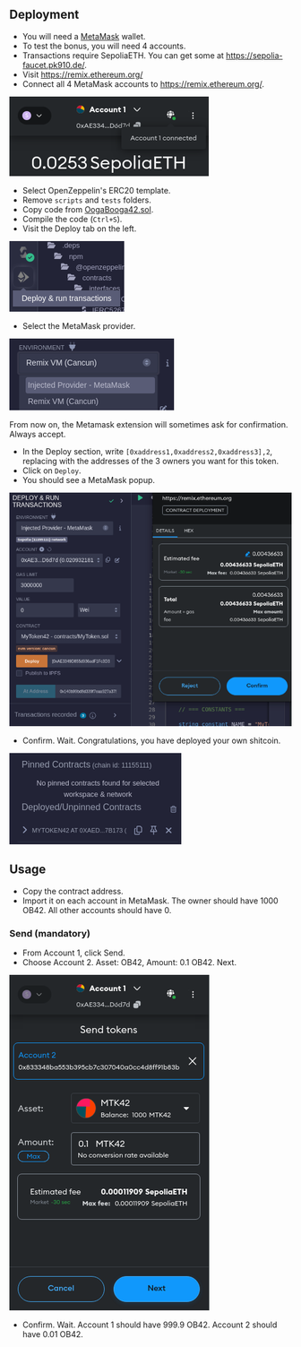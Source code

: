 ## Deployment

-   You will need a [MetaMask](https://chromewebstore.google.com/detail/metamask/nkbihfbeogaeaoehlefnkodbefgpgknn) wallet.
-   To test the bonus, you will need 4 accounts.
-   Transactions require SepoliaETH. You can get some at https://sepolia-faucet.pk910.de/.
-   Visit https://remix.ethereum.org/
-   Connect all 4 MetaMask accounts to https://remix.ethereum.org/.

![connect metamask](/documentation/images/mmconnect.png)

-   Select OpenZeppelin's ERC20 template.
-   Remove `scripts` and `tests` folders.
-   Copy code from [OogaBooga42.sol](/code/OogaBooga42.sol).
-   Compile the code (`Ctrl+S`).
-   Visit the Deploy tab on the left.

![deploy tab](/documentation/images/deploytab.png)

-   Select the MetaMask provider.

![injected provider](/documentation/images/injected_provider.png)

From now on, the Metamask extension will sometimes ask for confirmation. Always accept.

-   In the Deploy section, write `[0xaddress1,0xaddress2,0xaddress3],2`, replacing with the addresses of the 3 owners you want for this token.
-   Click on `Deploy`.
-   You should see a MetaMask popup.

![confirm metamask](/documentation/images/confirm_metamask.png)

-   Confirm. Wait. Congratulations, you have deployed your own shitcoin.

![congratulations](/documentation/images/contracts_list.png)

## Usage

-   Copy the contract address.
-   Import it on each account in MetaMask. The owner should have 1000 OB42. All other accounts should have 0.

### Send (mandatory)

-   From Account 1, click Send.
-   Choose Account 2. Asset: OB42, Amount: 0.1 OB42. Next.

![send some tokens](/documentation/images/send.png)

-   Confirm. Wait. Account 1 should have 999.9 OB42. Account 2 should have 0.01 OB42.
